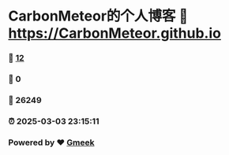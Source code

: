 # CarbonMeteor的个人博客 :link: https://CarbonMeteor.github.io 
### :page_facing_up: [12](https://CarbonMeteor.github.io/tag.html) 
### :speech_balloon: 0 
### :hibiscus: 26249 
### :alarm_clock: 2025-03-03 23:15:11 
### Powered by :heart: [Gmeek](https://github.com/Meekdai/Gmeek)
